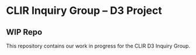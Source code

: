 # CLIR Inquiry Group – D3 Project

## WIP Repo

This repository contains our work in progress for the CLIR D3 Inquiry Group.
